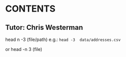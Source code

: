 # CONTENTS

## Tutor: Chris Westerman

head n -3 (file/path)
e.g.: `head -3  data/addresses.csv `

or head -n 3 (file)
